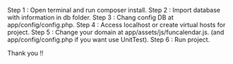 Step 1 : Open terminal and run composer install.
Step 2 : Import database with information in db folder.
Step 3 : Chang config DB at app/config/config.php.
Step 4 : Access localhost or create virtual hosts for project.
Step 5 : Change your domain at app/assets/js/funcalendar.js. (and app/config/config.php if you want use UnitTest).
Step 6 : Run project.

Thank you !!
